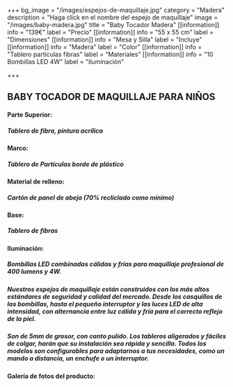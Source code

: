 +++
bg_image = "/images/espejos-de-maquillaje.jpg"
category = "Madera"
description = "Haga click en el nombre del espejo de maquillaje"
image = "/images/baby-madera.jpg"
title = "Baby Tocador Madera"
[[information]]
info = "139€"
label = "Precio"
[[information]]
info = "55 x 55 cm"
label = "Dimensiones"
[[information]]
info = "Mesa y Silla"
label = "Incluye"
[[information]]
info = "Madera"
label = "Color"
[[information]]
info = "Tablero partículas fibras"
label = "Materiales"
[[information]]
info = "10 Bombillas LED 4W"
label = "Iluminación"

+++
## BABY TOCADOR DE MAQUILLAJE PARA NIÑOS

#### **Parte Superior:**

##### Tablero de fibra, pintura acrílica

#### **Marco:**

##### Tablero de Partículas borde de plástico

#### **Material de relleno:**

##### Cartón de panel de abeja (70% recliclado como mínimo)

#### **Base:**

##### Tablero de fibras

#### **Iluminación:**

##### Bombillas LED combinadas cálidas y frías para maquillaje profesional de 400 lumens y 4W.

##### Nuestros espejos de maquillaje están construidos con los más altos estándares de seguridad y calidad del mercado. Desde los casquillos de las bombillas, hasta el pequeño interruptor y las luces LED de alta intensidad, con alternancia entre luz cálida y fría para el correcto reflejo de la piel.

##### Son de 5mm de grosor, con canto pulido. Los tableros aligerados y fáciles de colgar, harán que su instalación sea rápida y sencilla. Todos los modelos son configurables para adaptarnos a tus necesidades, como un mando a distancia, un enchufe o un interruptor.

#### Galería de fotos del producto: